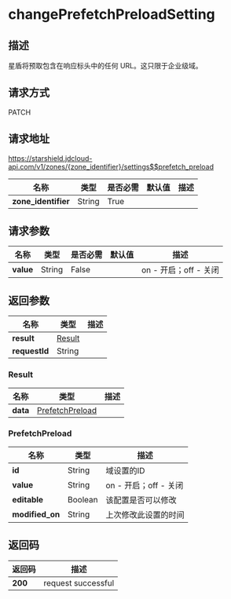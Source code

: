 # changePrefetchPreloadSetting


## 描述
星盾将预取包含在响应标头中的任何 URL。这只限于企业级域。

## 请求方式
PATCH

## 请求地址
https://starshield.jdcloud-api.com/v1/zones/{zone_identifier}/settings$$prefetch_preload

|名称|类型|是否必需|默认值|描述|
|---|---|---|---|---|
|**zone_identifier**|String|True| | |

## 请求参数
|名称|类型|是否必需|默认值|描述|
|---|---|---|---|---|
|**value**|String|False| |on - 开启；off - 关闭|


## 返回参数
|名称|类型|描述|
|---|---|---|
|**result**|[Result](changePrefetchPreloadSetting#result)| |
|**requestId**|String| |

### <div id="result">Result</div>
|名称|类型|描述|
|---|---|---|
|**data**|[PrefetchPreload](changePrefetchPreloadSetting#prefetchpreload)| |
### <div id="prefetchpreload">PrefetchPreload</div>
|名称|类型|描述|
|---|---|---|
|**id**|String|域设置的ID|
|**value**|String|on - 开启；off - 关闭|
|**editable**|Boolean|该配置是否可以修改|
|**modified_on**|String|上次修改此设置的时间|

## 返回码
|返回码|描述|
|---|---|
|**200**|request successful|
